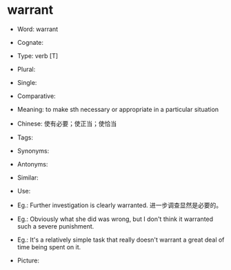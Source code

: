 # warrant

- Word: warrant
- Cognate: 

- Type: verb [T]
- Plural: 
- Single: 
- Comparative: 
- Meaning: to make sth necessary or appropriate in a particular situation
- Chinese: 使有必要；使正当；使恰当
- Tags: 
- Synonyms: 
- Antonyms: 
- Similar: 
- Use: 
- Eg.: Further investigation is clearly warranted. 进一步调查显然是必要的。
- Eg.: Obviously what she did was wrong, but I don't think it warranted such a severe punishment.
- Eg.: It's a relatively simple task that really doesn't warrant a great deal of time being spent on it.
- Picture: 

